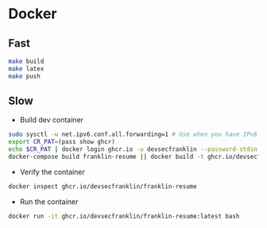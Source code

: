 # Docker

## Fast

```sh
make build
make latex
make push
```

## Slow

* Build dev container

```sh
sudo sysctl -w net.ipv6.conf.all.forwarding=1 # Use when you have IPv6 network issues
export CR_PAT=(pass show ghcr)
echo $CR_PAT | docker login ghcr.io -u devsecfranklin --password-stdin
docker-compose build franklin-resume || docker build -t ghcr.io/devsecfranklin/franklin-resume .
```

* Verify the container

```sh
docker inspect ghcr.io/devsecfranklin/franklin-resume
```

* Run the container

```sh
docker run -it ghcr.io/devsecfranklin/franklin-resume:latest bash
```
